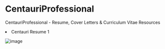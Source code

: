 # CentauriProfessional
CentauriProfessional - Resume, Cover Letters &amp; Curriculum Vitae Resources

<li> Centauri Resume 1

![image](https://user-images.githubusercontent.com/91697495/219969080-4486cbf0-bbce-4e10-9e43-6e2ad9fc34b6.png)

